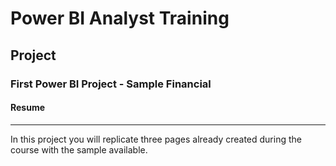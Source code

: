 # Power BI Analyst Training

## Project

### First Power BI Project - Sample Financial

#### Resume
***
In this project you will replicate three pages already created during the course with the sample available.
